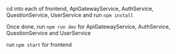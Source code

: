 cd into each of frontend, ApiGatewayService, AuthService, QuestionService, UserService and run `npm install`

Once done, run `npm run dev` for ApiGatewayService, AuthService, QuestionService and UserService

run `npm start` for frontend